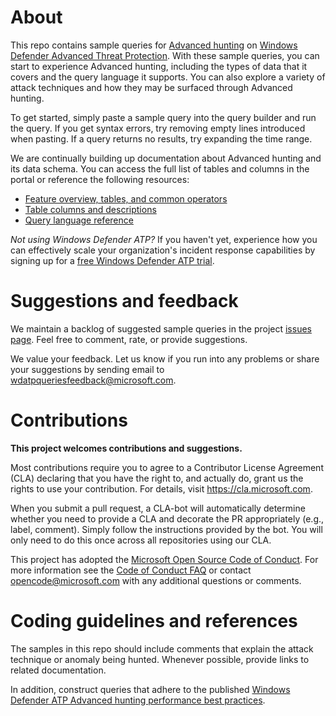 # About
This repo contains sample queries for [Advanced hunting](https://securitycenter.windows.com/hunting) on [Windows Defender Advanced Threat Protection](https://www.microsoft.com/en-us/windowsforbusiness/windows-atp?ocid=queryrepogit).
With these sample queries, you can start to experience Advanced hunting, including the types of data that it covers and the query language it supports. You can also explore a variety of attack techniques and how they may be surfaced through Advanced hunting.

To get started, simply paste a sample query into the query builder and run the query. If you get syntax errors, try removing empty lines introduced when pasting. If a query returns no results, try expanding the time range. 

We are continually building up documentation about Advanced hunting and its data schema. You can access the full list of tables and columns in the portal or reference the following resources:

- [Feature overview, tables, and common operators](https://docs.microsoft.com/en-us/windows/security/threat-protection/windows-defender-atp/advanced-hunting-windows-defender-advanced-threat-protection)
- [Table columns and descriptions](https://docs.microsoft.com/en-us/windows/security/threat-protection/windows-defender-atp/advanced-hunting-reference-windows-defender-advanced-threat-protection)
- [Query language reference](https://go.microsoft.com/fwlink/?linkid=866515)

*Not using Windows Defender ATP?* If you haven't yet, experience how you can effectively scale your organization's incident response capabilities by signing up for a [free Windows Defender ATP trial](https://www.microsoft.com/en-us/windowsforbusiness/windows-atp?ocid=queryrepogit). 

# Suggestions and feedback
We maintain a backlog of suggested sample queries in the project [issues page](https://github.com/Microsoft/WindowsDefenderATP-Hunting-Queries/issues). Feel free to comment, rate, or provide suggestions.

We value your feedback. Let us know if you run into any problems or share your suggestions by sending email to wdatpqueriesfeedback@microsoft.com.

# Contributions

<b>This project welcomes contributions and suggestions.</b>

Most contributions require you to agree to a Contributor License Agreement (CLA) declaring that you have the right to,
and actually do, grant us the rights to use your contribution. For details, visit
https://cla.microsoft.com.

When you submit a pull request, a CLA-bot will automatically determine whether you need
to provide a CLA and decorate the PR appropriately (e.g., label, comment). Simply follow the
instructions provided by the bot. You will only need to do this once across all repositories using our CLA.

This project has adopted the [Microsoft Open Source Code of Conduct](https://opensource.microsoft.com/codeofconduct/).
For more information see the [Code of Conduct FAQ](https://opensource.microsoft.com/codeofconduct/faq/)
or contact [opencode@microsoft.com](mailto:opencode@microsoft.com) with any additional questions or comments.

# Coding guidelines and references
The samples in this repo should include comments that explain the attack technique or anomaly being hunted. Whenever possible, provide links to related documentation.

In addition, construct queries that adhere to the published [Windows Defender ATP Advanced hunting performance best practices](https://docs.microsoft.com/en-us/windows/security/threat-protection/windows-defender-atp/advanced-hunting-best-practices-windows-defender-advanced-threat-protection).

